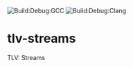 ![Build:Debug:GCC](https://github.com/ivaleryz/tlv-streams/workflows/GCC/badge.svg) ![Build:Debug:Clang](https://github.com/ivaleryz/tlv-streams/workflows/CLANG/badge.svg)

# tlv-streams
TLV: Streams
